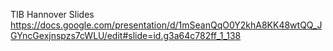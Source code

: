 
TIB Hannover Slides
https://docs.google.com/presentation/d/1mSeanQqO0Y2khA8KK48wtQQ_JGYncGexjnspzs7cWLU/edit#slide=id.g3a64c782ff_1_138
